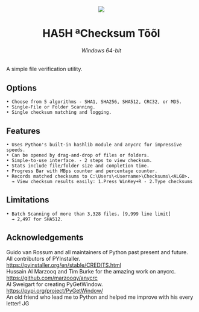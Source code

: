 <div align="center">
	<a href="https://github.com/NerdOOBird/HA5H/releases">
		<img src="https://repository-images.githubusercontent.com/1004178661/36740404-2a66-4d9d-803d-730558199d83" />
	</a>
</div>

<div align="center">
	<h1>HA5H ªChecksum Tõõl</h1>
	<h6><i>Windows 64-bit</i></h6>
</div>

A simple file verification utility.

## Options
	• Choose from 5 algorithms - SHA1, SHA256, SHA512, CRC32, or MD5.
 	• Single-File or Folder Scanning.
 	• Single checksum matching and logging.

## Features
 	• Uses Python's built-in hashlib module and anycrc for impressive speeds.
	• Can be opened by drag-and-drop of files or folders.
 	• Simple-to-use interface. - 2 steps to view checksum.
	• Stats include file/folder size and completion time.
	• Progress Bar with MBps counter and percentage counter.
	• Records matched checksums to C:\Users\<Username>\Checksums\<ALGO>.
 	  → View checksum results easily: 1.Press WinKey+R - 2.Type checksums

## Limitations
	• Batch Scanning of more than 3,328 files. [9,999 line limit]
 	  → 2,497 for SHA512.
 
## Acknowledgements
Guido van Rossum and all maintainers of Python past present and future.  
All contributors of PYInstaller. <https://pyinstaller.org/en/stable/CREDITS.html>  
Hussain Al Marzooq and Tim Burke for the amazing work on anycrc. <https://github.com/marzooqy/anycrc>  
Al Sweigart for creating PyGetWindow. <https://pypi.org/project/PyGetWindow/>  
An old friend who lead me to Python and helped me improve with his every letter! JG
